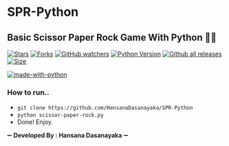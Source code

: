 # SPR-Python
## Basic Scissor Paper Rock Game With Python 🐍😅
[![Stars](https://img.shields.io/github/stars/HansanaDasanayaka/SPR-Python?style=flat-square&color=green)](https://github.com/HansanaDasanayaka/SPR-Python)
[![Forks](https://img.shields.io/github/forks/HansanaDasanayaka/SPR-Python?style=flat-square&color=green)](https://github.com/HansanaDasanayaka/SPR-Python/fork)
[![GitHub watchers](https://img.shields.io/github/watchers/HansanaDasanayaka/SPR-Python.js.svg?style=social&label=Watch&maxAge=2592000)](https://GitHub.com/Naereen/StrapDown.js/watchers/)
[![Python Version](https://img.shields.io/badge/Python-v3.9-blue)](https://www.python.org/)
[![Github all releases](https://img.shields.io/github/downloads/HansanaDasanayaka/SPR-Python.js/total.svg)](https://GitHub.com/Naereen/StrapDown.js/releases/)
[![Size](https://img.shields.io/github/repo-size/HansanaDasanayaka/SPR-Python?style=flat-square&color=green)](https://github.com/HansanaDasanayaka/SPR-Python)

[![made-with-python](http://ForTheBadge.com/images/badges/made-with-python.svg)](https://www.python.org/)
### How to run..

- `git clone https://github.com/HansanaDasanayaka/SPR-Python`
- `python scissor-paper-rock.py`
-  Done! Enjoy.


➖ **Developed By : Hansana Dasanayaka** ➖

